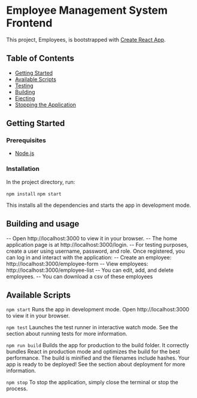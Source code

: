 # Employee Management System Frontend

This project, Employees, is bootstrapped with [Create React App](https://github.com/facebook/create-react-app).

## Table of Contents

- [Getting Started](#getting-started)
- [Available Scripts](#available-scripts)
- [Testing](#testing)
- [Building](#building)
- [Ejecting](#ejecting)
- [Stopping the Application](#stopping-the-application)

## Getting Started

### Prerequisites

- [Node.js](https://nodejs.org/en/)

### Installation

In the project directory, run:

`npm install`
`npm start` 

This installs all the dependencies and starts the app in development mode.

## Building and usage
-- Open http://localhost:3000 to view it in your browser.
-- The home application page is at http://localhost:3000/login.
-- For testing purposes, create a user using username, password, and role. Once registered, you can log in and interact with the application:
-- Create an employee: http://localhost:3000/employee-form
-- View employees: http://localhost:3000/employee-list
-- You can edit, add, and delete employees.
-- You can download a csv of these employees

## Available Scripts
`npm start`
Runs the app in development mode. Open http://localhost:3000 to view it in your browser.

`npm test`
Launches the test runner in interactive watch mode. See the section about running tests for more information.

`npm run build`
Builds the app for production to the build folder. It correctly bundles React in production mode and optimizes the build for the best performance. The build is minified and the filenames include hashes. Your app is ready to be deployed! See the section about deployment for more information.

`npm stop`
To stop the application, simply close the terminal or stop the process.

